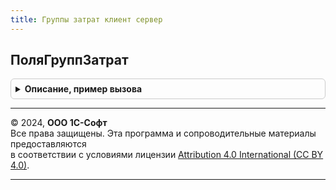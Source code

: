 ```yaml
---
title: Группы затрат клиент сервер
---
```



## ПоляГруппЗатрат
<details style="margin: 1em 0; padding: 0.5em; border: 1px solid #ccc; border-radius: 6px;">

<summary style="font-weight: bold; cursor: pointer;">Описание, пример вызова</summary>

```bsl

// Перечень доступных полей групп затрат.
//	Возвращаемое значение:
//		Строка - перечень доступных полей групп затрат.
//
Функция ПоляГруппЗатрат() Экспорт
```

Пример вызова
```bsl
Результат = ГруппыЗатратКлиентСервер.ПоляГруппЗатрат() 
```
</details>

---

© 2024, **ООО 1С-Софт**  
Все права защищены. Эта программа и сопроводительные материалы предоставляются  
в соответствии с условиями лицензии [Attribution 4.0 International (CC BY 4.0)](https://creativecommons.org/licenses/by/4.0/legalcode).

---
